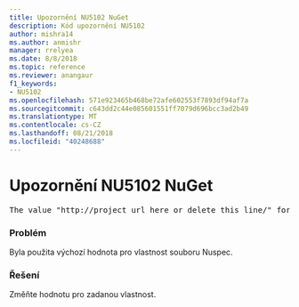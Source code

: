 ```yaml
---
title: Upozornění NU5102 NuGet
description: Kód upozornění NU5102
author: mishra14
ms.author: anmishr
manager: rrelyea
ms.date: 8/8/2018
ms.topic: reference
ms.reviewer: anangaur
f1_keywords:
- NU5102
ms.openlocfilehash: 571e923465b468be72afe602553f7893df94af7a
ms.sourcegitcommit: c643dd2c44e085601551ff7079d696bcc3ad2b49
ms.translationtype: MT
ms.contentlocale: cs-CZ
ms.lasthandoff: 08/21/2018
ms.locfileid: "40248688"
---
```

# <a name="nuget-warning-nu5102"></a>Upozornění NU5102 NuGet
<pre>The value "http://project_url_here_or_delete_this_line/" for ProjectUrl is a sample value and should be removed. Replace it with an appropriate value or remove it and rebuild your package.</pre>

### <a name="issue"></a>Problém

Byla použita výchozí hodnota pro vlastnost souboru Nuspec.


### <a name="solution"></a>Řešení

Změňte hodnotu pro zadanou vlastnost.


